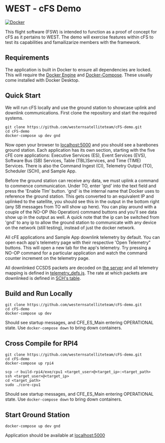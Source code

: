 # WEST - cFS Demo 
[![Docker](https://www.docker.com/)](https://img.shields.io/badge/Docker-v20.10.5-blue)

This flight software (FSW) is intended to function as a proof of concept for cFS as it pertains to WEST. The demo will exercise features within cFS to test its capabilities and famailizarize members with the framework.

## Requirements

The application is built in Docker to ensure all dependencies are locked. This will require the [Docker Engine](https://docs.docker.com/engine/install/) and [Docker-Compose](https://docs.docker.com/compose/install/). These usually come installed with Docker Desktop.

## Quick Start

We will run cFS locally and use the ground station to showcase uplink and downlink communications. First clone the repository and start the required systems.
```
git clone https://github.com/westernsatelliteteam/cFS-demo.git
cd cFS-demo
docker-compose up dev gnd
```
Now open your browser to [localhost:5000](http://localhost:5000) and you should see a barebones ground station. Each application has its own section, starting with the five cFE core applications: Executive Services (ES), Event Services (EVS), Software Bus (SB) Services, Table (TBL)Services, and Time (TIME) Services. There is also the Command Ingest (CI), Telemetry Output (TO), Scheduler (SCH), and Sample App.

Before the ground station can receive any data, we must uplink a command to commence communication. Under TO, enter 'gnd' into the text field and press the 'Enable Tlm' button. 'gnd' is the internal name that Docker uses to reference the ground station. This gets converted to an equivalent IP and uplinked to the satellite, you should see this in the output in the bottom right (any SB messages from TO will show up here). You can play around with a couple of the NO-OP (No Operation) command buttons and you'll see data show up in the output as well. A quick note that the ip can be switched from 'gnd' to any ip to allow the ground station to communicate with any device on the network (still testing), instead of just the docker network.

All cFE applications and Sample App downlink telemetry by default. You can open each app's telemetry page with their respective 'Open Telemetry" buttons. This will open a new tab for the app's telemetry. Try pressing a NO-OP command for a particular application and watch the command counter increment on the telemetry page.

All downlinked CCSDS packets are decoded on [the server](ground-station/server.js) and all telemetry mapping is defined in [telemetry_defs.js](ground-station/public/js/telemetry_defs.js). The rate at which packets are downlinked is defined in [SCH's table](apps/sch_lab/fsw/tables/sch_lab_table.c).

## Build and Run Locally

```
git clone https://github.com/westernsatelliteteam/cFS-demo.git
cd cFS-demo
docker-compose up dev
```

Should see startup messages, and CFE_ES_Main entering OPERATIONAL state. Use `docker-compose down` to bring down containers.

## Cross Compile for RPI4

```
git clone https://github.com/westernsatelliteteam/cFS-demo.git
cd cFS-demo
docker-compose up rpi4

scp -r build-rpi4/exe/cpu1 <target_user>@<target_ip>:<target_path>
ssh <target_user>@<target_ip>
cd <target_path>
sudo ./core-cpu1
```

Should see startup messages, and CFE_ES_Main entering OPERATIONAL state. Use `docker-compose down` to bring down containers.

## Start Ground Station

```
docker-compose up dev gnd
```

Application should be available at [localhost:5000](http://localhost:5000)